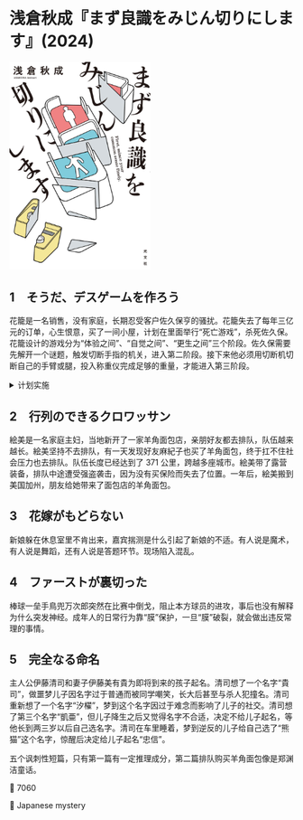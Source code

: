 # 浅倉秋成『まず良識をみじん切りにします』(2024)

<img src=images/2024b_cover.jpg width=250/>

## 1　そうだ、デスゲームを作ろう

花籠是一名销售，没有家庭，长期忍受客户佐久保亨的骚扰。花籠失去了每年三亿元的订单，心生恨意，买了一间小屋，计划在里面举行“死亡游戏”，杀死佐久保。花籠设计的游戏分为“体验之间”、“自觉之间”、“更生之间”三个阶段。佐久保需要先解开一个谜题，触发切断手指的机关，进入第二阶段。接下来他必须用切断机切断自己的手臂或腿，投入称重仪完成足够的重量，才能进入第三阶段。

<details><summary>计划实施</summary>
佐久保没有按照游戏顺序，上来便抓了门把手，触发电流滑倒，撞在保险柜上直接丧命。
</details>

## 2　行列のできるクロワッサン

絵美是一名家庭主妇，当地新开了一家羊角面包店，亲朋好友都去排队，队伍越来越长。絵美坚持不去排队，有一天发现好友麻紀子也买了羊角面包，终于扛不住社会压力也去排队。队伍长度已经达到了 371 公里，跨越多座城市。絵美带了露营装备，排队中途遭受强盗袭击，因为没有买保险而失去了位置。一年后，絵美搬到美国加州，朋友给她带来了面包店的羊角面包。

## 3　花嫁がもどらない

新娘躲在休息室里不肯出来，嘉宾揣测是什么引起了新娘的不适。有人说是魔术，有人说是舞蹈，还有人说是答题环节。现场陷入混乱。

## 4　ファーストが裏切った

棒球一垒手鳥兜万次郎突然在比赛中倒戈，阻止本方球员的进攻，事后也没有解释为什么突发神经。成年人的日常行为靠“膜”保护，一旦“膜”破裂，就会做出违反常理的事情。

## 5　完全なる命名

主人公伊藤清司和妻子伊藤美有貴为即将到来的孩子起名。清司想了一个名字“貴司”，做噩梦儿子因名字过于普通而被同学嘲笑，长大后甚至与杀人犯撞名。清司重新想了一个名字“汐櫂”，梦到这个名字因过于难念而影响了儿子的社交。清司想了第三个名字“凱亜”，但儿子降生之后又觉得名字不合适，决定不给儿子起名，等他长到两三岁以后自己选名字。清司在车里睡着，梦到逆反的儿子给自己选了“熊猫”这个名字，惊醒后决定给儿子起名“忠信”。

五个讽刺性短篇，只有第一篇有一定推理成分，第二篇排队购买羊角面包像是郑渊洁童话。

:link: 7060

:file_folder: Japanese mystery
